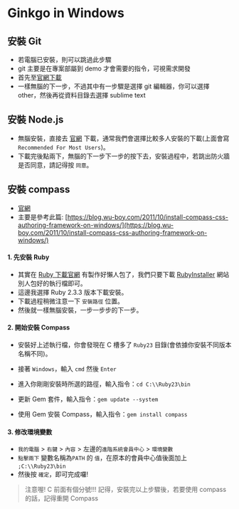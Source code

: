 # Ginkgo in Windows

## 安裝 Git
* 若電腦已安裝，則可以跳過此步驟
* git 主要是在專案部屬到 demo 才會需要的指令，可視需求開發
* 首先至[官網下載](https://git-scm.com/download/win)
* 一樣無腦的下一步，不過其中有一步驟是選擇 git 編輯器，你可以選擇 other，然後再從資料目錄去選擇 sublime text

## 安裝 Node.js
* 無腦安裝，直接去 [官網](https://nodejs.org/en/) 下載，通常我們會選擇比較多人安裝的下載(上面會寫`Recommended For Most Users`)。
* 下載完後點兩下，無腦的下一步下一步的按下去，安裝過程中，若跳出防火牆是否同意，請記得按 `同意`。

## 安裝 compass
* [官網](http://compass-style.org/)
* 主要是參考此篇: [https://blog.wu-boy.com/2011/10/install-compass-css-authoring-framework-on-windows/](https://blog.wu-boy.com/2011/10/install-compass-css-authoring-framework-on-windows/)

#### 1. 先安裝 Ruby
* 其實在 [Ruby 下載官網](http://www.ruby-lang.org/zh_TW/downloads/) 有製作好懶人包了，我們只要下載 [RubyInstaller](http://rubyinstaller.org/) 網站別人包好的執行檔即可。
* 這邊我選擇 Ruby 2.3.3 版本下載安裝。
* 下載過程稍微注意一下 `安裝路徑` 位置。
* 然後就一樣無腦安裝，一步一步步的下一步。

#### 2. 開始安裝 Compass
* 安裝好上述執行檔，你會發現在 C 槽多了 `Ruby23` 目錄(會依據你安裝不同版本名稱不同)。

* 接著 `Windows`，輸入 `cmd` 然後 `Enter`
* 進入你剛剛安裝時所選的路徑，輸入指令：`cd C:\\Ruby23\bin`
* 更新 Gem 套件，輸入指令：`gem update --system`
* 使用 Gem 安裝 Compass，輸入指令：`gem install compass`

#### 3. 修改環境變數
* `我的電腦` > `右鍵` > `內容` > 左邊的`進階系統會員中心` > `環境變數`
* `點擊兩下` 變數名稱為`PATH` 的 `值`，在原本的會員中心值後面加上 `;C:\\Ruby23\bin`
* 然後按 `確定`，即可完成囉!

> 注意喔! C 前面有個分號!!!
> 記得，安裝完以上步驟後，若要使用 compass 的話，記得重開 Compass